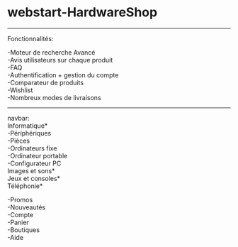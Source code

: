 # webstart-HardwareShop

-----------------------------

Fonctionnalités: <br>

-Moteur de recherche Avancé<br>
-Avis utilisateurs sur chaque produit<br>
-FAQ<br>
-Authentification + gestion du compte<br>
-Comparateur de produits<br>
-Wishlist<br>
-Nombreux modes de livraisons<br>





-------------------------------
navbar:<br>
Informatique*<br>
    -Périphériques<br>
    -Pièces<br>
    -Ordinateurs fixe<br>
    -Ordinateur portable<br>
    -Configurateur PC<br>
Images et sons*<br>
Jeux et consoles*<br>
Téléphonie*<br>

-Promos<br>
-Nouveautés<br>
-Compte<br>
-Panier<br>
-Boutiques<br>
-Aide<br>